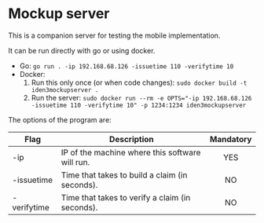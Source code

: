 # Mockup server

This is a companion server for testing the mobile implementation.

It can be run directly with go or using docker.

* Go: `go run . -ip 192.168.68.126 -issuetime 110 -verifytime 10`
* Docker: 
    1. Run this only once (or when code changes): `sudo docker build -t iden3mockupserver .`
    2. Run the server: `sudo docker run --rm -e OPTS="-ip 192.168.68.126 -issuetime 110 -verifytime 10" -p 1234:1234 iden3mockupserver`

The options of the program are:

| Flag        | Description                                     | Mandatory |
| ----------- | ----------------------------------------------- | :-------: |
| -ip         | IP of the machine where this software will run. |    YES    |
| -issuetime  | Time that takes to build a claim (in seconds).  |     NO    |
| -verifytime | Time that takes to verify a claim (in seconds). |     NO    |


